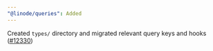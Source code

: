 ```yaml
---
"@linode/queries": Added
---
```


Created `types/` directory and migrated relevant query keys and hooks ([#12330](https://github.com/linode/manager/pull/12330))

